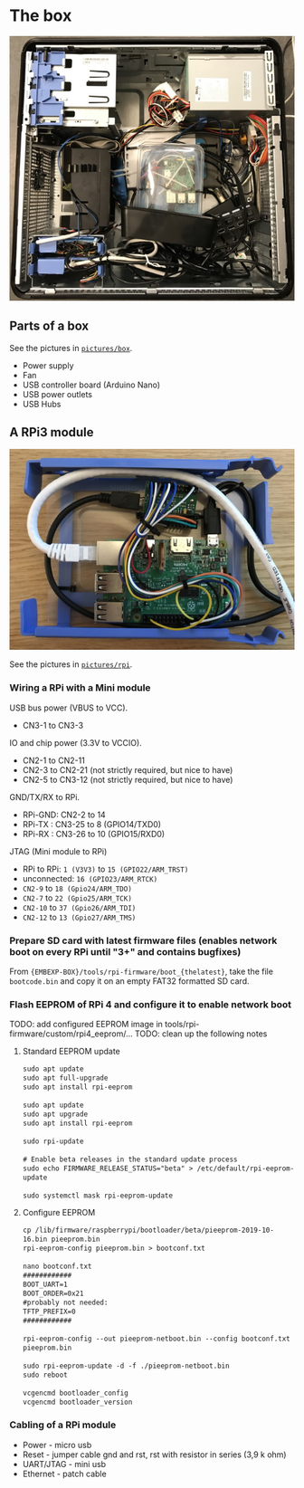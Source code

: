 # The box
![The box](pictures/box/box-ext_small.jpg)

## Parts of a box
See the pictures in [`pictures/box`](pictures/box).

* Power supply
* Fan
* USB controller board (Arduino Nano)
* USB power outlets
* USB Hubs

## A RPi3 module
![RPi module](pictures/rpi/module-1_small.jpg)

See the pictures in [`pictures/rpi`](pictures/rpi).

### Wiring a RPi with a Mini module
USB bus power (VBUS to VCC).
   * CN3-1 to CN3-3

IO and chip power (3.3V to VCCIO).
   * CN2-1 to CN2-11
   * CN2-3 to CN2-21 (not strictly required, but nice to have)
   * CN2-5 to CN3-12 (not strictly required, but nice to have)

GND/TX/RX to RPi.
   * RPi-GND: CN2-2  to 14
   * RPi-TX : CN3-25 to 8  (GPIO14/TXD0)
   * RPi-RX : CN3-26 to 10 (GPIO15/RXD0)

JTAG (Mini module to RPi)
   * RPi to RPi: `1 (V3V3)` to `15 (GPIO22/ARM_TRST)`
   * unconnected: `16 (GPIO23/ARM_RTCK)`
   * `CN2-9` to `18 (Gpio24/ARM_TDO)`
   * `CN2-7` to `22 (Gpio25/ARM_TCK)`
   * `CN2-10` to `37 (Gpio26/ARM_TDI)`
   * `CN2-12` to `13 (Gpio27/ARM_TMS)`

### Prepare SD card with latest firmware files (enables network boot on every RPi until "3+" and contains bugfixes)
From `{EMBEXP-BOX}/tools/rpi-firmware/boot_{thelatest}`, take the file `bootcode.bin` and copy it on an empty FAT32 formatted SD card.

### Flash EEPROM of RPi 4 and configure it to enable network boot
TODO: add configured EEPROM image in tools/rpi-firmware/custom/rpi4_eeprom/...
TODO: clean up the following notes
1. Standard EEPROM update
   ```
   sudo apt update
   sudo apt full-upgrade
   sudo apt install rpi-eeprom

   sudo apt update
   sudo apt upgrade
   sudo apt install rpi-eeprom

   sudo rpi-update

   # Enable beta releases in the standard update process
   sudo echo FIRMWARE_RELEASE_STATUS="beta" > /etc/default/rpi-eeprom-update

   sudo systemctl mask rpi-eeprom-update
   ```
1. Configure EEPROM
   ```
   cp /lib/firmware/raspberrypi/bootloader/beta/pieeprom-2019-10-16.bin pieeprom.bin
   rpi-eeprom-config pieeprom.bin > bootconf.txt

   nano bootconf.txt
   ############
   BOOT_UART=1
   BOOT_ORDER=0x21
   #probably not needed:
   TFTP_PREFIX=0
   ############

   rpi-eeprom-config --out pieeprom-netboot.bin --config bootconf.txt pieeprom.bin

   sudo rpi-eeprom-update -d -f ./pieeprom-netboot.bin
   sudo reboot

   vcgencmd bootloader_config
   vcgencmd bootloader_version
   ```

### Cabling of a RPi module
* Power - micro usb
* Reset - jumper cable gnd and rst, rst with resistor in series (3,9 k ohm)
* UART/JTAG - mini usb
* Ethernet - patch cable



